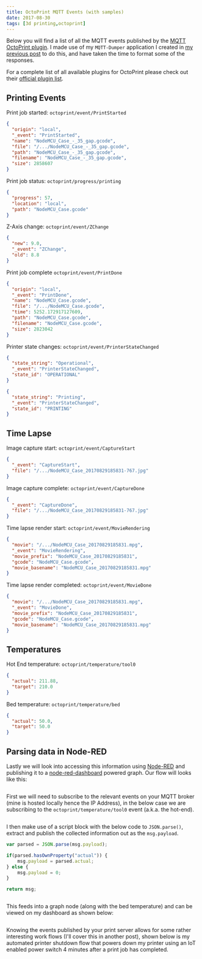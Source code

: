 ```yaml
---
title: OctoPrint MQTT Events (with samples)
date: 2017-08-30
tags: [3d printing,octoprint]
---
```


Below you will find a list of all the MQTT events published by the [MQTT OctoPrint plugin](https://plugins.octoprint.org/plugins/mqtt/). I made use of my `MQTT-Dumper` application I created in [my previous post](https://www.richardn.ca/posts/MQTTDumperAlpha/) to do this, and have taken the time to format some of the responses.

For a complete list of all available plugins for OctoPrint please check out their [official plugin list](https://plugins.octoprint.org/by_date/).

## Printing Events
Print job started: `octoprint/event/PrintStarted`

```json
{
  "origin": "local",
  "_event": "PrintStarted",
  "name": "NodeMCU_Case_-_35_gap.gcode",
  "file": "/.../NodeMCU_Case_-_35_gap.gcode",
  "path": "NodeMCU_Case_-_35_gap.gcode",
  "filename": "NodeMCU_Case_-_35_gap.gcode",
  "size": 2858607
}
```

Print job status: `octoprint/progress/printing`

```json
{
  "progress": 57,
  "location": "local",
  "path": "NodeMCU_Case.gcode"
}
```

Z-Axis change: `octoprint/event/ZChange`

```json
{
  "new": 9.0,
  "_event": "ZChange",
  "old": 8.8
}
```

Print job complete `octoprint/event/PrintDone`

```json
{
  "origin": "local",
  "_event": "PrintDone",
  "name": "NodeMCU_Case.gcode",
  "file": "/.../NodeMCU_Case.gcode",
  "time": 5252.172917127609,
  "path": "NodeMCU_Case.gcode",
  "filename": "NodeMCU_Case.gcode",
  "size": 2823042
}
```

Printer state changes: `octoprint/event/PrinterStateChanged`

```json
{
  "state_string": "Operational",
  "_event": "PrinterStateChanged",
  "state_id": "OPERATIONAL"
}

{
  "state_string": "Printing",
  "_event": "PrinterStateChanged",
  "state_id": "PRINTING"
}
```

## Time Lapse
Image capture start: `octoprint/event/CaptureStart`

```json
{
  "_event": "CaptureStart",
  "file": "/.../NodeMCU_Case_20170829185831-767.jpg"
}
```

Image capture complete: `octoprint/event/CaptureDone`

```json
{
  "_event": "CaptureDone",
  "file": "/.../NodeMCU_Case_20170829185831-767.jpg"
}
```

Time lapse render start: `octoprint/event/MovieRendering`

```json
{
  "movie": "/.../NodeMCU_Case_20170829185831.mpg",
  "_event": "MovieRendering",
  "movie_prefix": "NodeMCU_Case_20170829185831",
  "gcode": "NodeMCU_Case.gcode",
  "movie_basename": "NodeMCU_Case_20170829185831.mpg"
}
```

Time lapse render completed: `octoprint/event/MovieDone`

```json
{
  "movie": "/.../NodeMCU_Case_20170829185831.mpg",
  "_event": "MovieDone",
  "movie_prefix": "NodeMCU_Case_20170829185831",
  "gcode": "NodeMCU_Case.gcode",
  "movie_basename": "NodeMCU_Case_20170829185831.mpg"
}
```

## Temperatures
Hot End temperature: `octoprint/temperature/tool0`

```json
{
  "actual": 211.88,
  "target": 210.0
}
```

Bed temperature: `octoprint/temperature/bed`

```json
{
  "actual": 50.0,
  "target": 50.0
}
```

## Parsing data in Node-RED
Lastly we will look into accessing this information using [Node-RED](https://nodered.org/) and publishing it to a [node-red-dashboard](https://github.com/node-red/node-red-dashboard) powered graph. Our flow will looks like this:

<img src="./001.png" alt="" />

First we will need to subscribe to the relevant events on your MQTT broker (mine is hosted locally hence the IP Address), in the below case we are subscribing to the `octoprint/temperature/tool0` event (a.k.a. the hot-end).

<img src="./002.png" alt="" />

I then make use of a script block with the below code to `JSON.parse()`, extract and publish the collected information out as the `msg.payload`.

```js
var parsed = JSON.parse(msg.payload);

if(parsed.hasOwnProperty("actual")) {
    msg.payload = parsed.actual;
} else {
    msg.payload = 0;
}

return msg;
```

<img src="./003.png" alt="" />

This feeds into a graph node (along with the bed temperature) and can be viewed on my dashboard as shown below:

<img src="./004.png" alt="" />

Knowing the events published by your print server allows for some rather interesting work flows (I'll cover this in another post), shown below is my automated printer shutdown flow that powers down my printer using an IoT enabled power switch 4 minutes after a print job has completed.

<img src="./005.png" alt="" />
